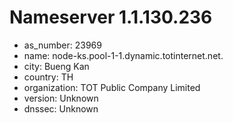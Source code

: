 # Nameserver 1.1.130.236

* as_number: 23969
* name: node-ks.pool-1-1.dynamic.totinternet.net.
* city: Bueng Kan
* country: TH
* organization: TOT Public Company Limited
* version: Unknown
* dnssec: Unknown
